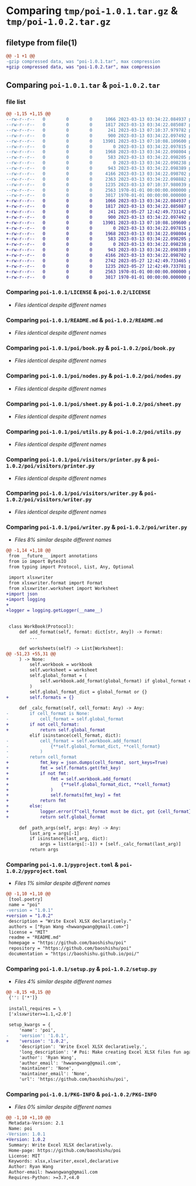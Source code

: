 # Comparing `tmp/poi-1.0.1.tar.gz` & `tmp/poi-1.0.2.tar.gz`

## filetype from file(1)

```diff
@@ -1 +1 @@
-gzip compressed data, was "poi-1.0.1.tar", max compression
+gzip compressed data, was "poi-1.0.2.tar", max compression
```

## Comparing `poi-1.0.1.tar` & `poi-1.0.2.tar`

### file list

```diff
@@ -1,15 +1,15 @@
--rw-r--r--   0        0        0     1066 2023-03-13 03:34:22.084937 poi-1.0.1/LICENSE
--rw-r--r--   0        0        0     1817 2023-03-13 03:34:22.085087 poi-1.0.1/README.md
--rw-r--r--   0        0        0      241 2023-03-13 07:10:37.979782 poi-1.0.1/poi/__init__.py
--rw-r--r--   0        0        0      900 2023-03-13 03:34:22.097492 poi-1.0.1/poi/book.py
--rw-r--r--   0        0        0    13901 2023-03-13 07:10:08.109600 poi-1.0.1/poi/nodes.py
--rw-r--r--   0        0        0        0 2023-03-13 03:34:22.097815 poi-1.0.1/poi/py.typed
--rw-r--r--   0        0        0     1968 2023-03-13 03:34:22.098004 poi-1.0.1/poi/sheet.py
--rw-r--r--   0        0        0      583 2023-03-13 03:34:22.098205 poi-1.0.1/poi/utils.py
--rw-r--r--   0        0        0        0 2023-03-13 03:34:22.098238 poi-1.0.1/poi/visitors/__init__.py
--rw-r--r--   0        0        0      943 2023-03-13 03:34:22.098389 poi-1.0.1/poi/visitors/printer.py
--rw-r--r--   0        0        0     4166 2023-03-13 03:34:22.098702 poi-1.0.1/poi/visitors/writer.py
--rw-r--r--   0        0        0     2363 2023-03-13 03:34:22.098882 poi-1.0.1/poi/writer.py
--rw-r--r--   0        0        0     1235 2023-03-13 07:10:37.980039 poi-1.0.1/pyproject.toml
--rw-r--r--   0        0        0     2563 1970-01-01 00:00:00.000000 poi-1.0.1/setup.py
--rw-r--r--   0        0        0     3017 1970-01-01 00:00:00.000000 poi-1.0.1/PKG-INFO
+-rw-r--r--   0        0        0     1066 2023-03-13 03:34:22.084937 poi-1.0.2/LICENSE
+-rw-r--r--   0        0        0     1817 2023-03-13 03:34:22.085087 poi-1.0.2/README.md
+-rw-r--r--   0        0        0      241 2023-05-27 12:42:49.733142 poi-1.0.2/poi/__init__.py
+-rw-r--r--   0        0        0      900 2023-03-13 03:34:22.097492 poi-1.0.2/poi/book.py
+-rw-r--r--   0        0        0    13901 2023-03-13 07:10:08.109600 poi-1.0.2/poi/nodes.py
+-rw-r--r--   0        0        0        0 2023-03-13 03:34:22.097815 poi-1.0.2/poi/py.typed
+-rw-r--r--   0        0        0     1968 2023-03-13 03:34:22.098004 poi-1.0.2/poi/sheet.py
+-rw-r--r--   0        0        0      583 2023-03-13 03:34:22.098205 poi-1.0.2/poi/utils.py
+-rw-r--r--   0        0        0        0 2023-03-13 03:34:22.098238 poi-1.0.2/poi/visitors/__init__.py
+-rw-r--r--   0        0        0      943 2023-03-13 03:34:22.098389 poi-1.0.2/poi/visitors/printer.py
+-rw-r--r--   0        0        0     4166 2023-03-13 03:34:22.098702 poi-1.0.2/poi/visitors/writer.py
+-rw-r--r--   0        0        0     2742 2023-05-27 12:42:49.733465 poi-1.0.2/poi/writer.py
+-rw-r--r--   0        0        0     1235 2023-05-27 12:42:49.733781 poi-1.0.2/pyproject.toml
+-rw-r--r--   0        0        0     2563 1970-01-01 00:00:00.000000 poi-1.0.2/setup.py
+-rw-r--r--   0        0        0     3017 1970-01-01 00:00:00.000000 poi-1.0.2/PKG-INFO
```

### Comparing `poi-1.0.1/LICENSE` & `poi-1.0.2/LICENSE`

 * *Files identical despite different names*

### Comparing `poi-1.0.1/README.md` & `poi-1.0.2/README.md`

 * *Files identical despite different names*

### Comparing `poi-1.0.1/poi/book.py` & `poi-1.0.2/poi/book.py`

 * *Files identical despite different names*

### Comparing `poi-1.0.1/poi/nodes.py` & `poi-1.0.2/poi/nodes.py`

 * *Files identical despite different names*

### Comparing `poi-1.0.1/poi/sheet.py` & `poi-1.0.2/poi/sheet.py`

 * *Files identical despite different names*

### Comparing `poi-1.0.1/poi/utils.py` & `poi-1.0.2/poi/utils.py`

 * *Files identical despite different names*

### Comparing `poi-1.0.1/poi/visitors/printer.py` & `poi-1.0.2/poi/visitors/printer.py`

 * *Files identical despite different names*

### Comparing `poi-1.0.1/poi/visitors/writer.py` & `poi-1.0.2/poi/visitors/writer.py`

 * *Files identical despite different names*

### Comparing `poi-1.0.1/poi/writer.py` & `poi-1.0.2/poi/writer.py`

 * *Files 8% similar despite different names*

```diff
@@ -1,14 +1,18 @@
 from __future__ import annotations
 from io import BytesIO
 from typing import Protocol, List, Any, Optional
 
 import xlsxwriter
 from xlsxwriter.format import Format
 from xlsxwriter.worksheet import Worksheet
+import json
+import logging
+
+logger = logging.getLogger(__name__)
 
 
 class WorkBook(Protocol):
     def add_format(self, format: dict[str, Any]) -> Format:
         ...
 
     def worksheets(self) -> List[Worksheet]:
@@ -51,23 +55,31 @@
     ) -> None:
         self.workbook = workbook
         self.worksheet = worksheet
         self.global_format = (
             self.workbook.add_format(global_format) if global_format else None
         )
         self.global_format_dict = global_format or {}
+        self.formats = {}
 
     def _calc_format(self, cell_format: Any) -> Any:
-        if cell_format is None:
-            cell_format = self.global_format
+        if not cell_format:
+            return self.global_format
         elif isinstance(cell_format, dict):
-            cell_format = self.workbook.add_format(
-                {**self.global_format_dict, **cell_format}
-            )
-        return cell_format
+            fmt_key = json.dumps(cell_format, sort_keys=True)
+            fmt = self.formats.get(fmt_key)
+            if not fmt:
+                fmt = self.workbook.add_format(
+                    {**self.global_format_dict, **cell_format}
+                )
+                self.formats[fmt_key] = fmt
+            return fmt
+        else:
+            logger.error(f"cell_format must be dict, got {cell_format}")
+            return self.global_format
 
     def _path_args(self, args: Any) -> Any:
         last_arg = args[-1]
         if isinstance(last_arg, dict):
             args = list(args[:-1]) + [self._calc_format(last_arg)]
         return args
```

### Comparing `poi-1.0.1/pyproject.toml` & `poi-1.0.2/pyproject.toml`

 * *Files 1% similar despite different names*

```diff
@@ -1,10 +1,10 @@
 [tool.poetry]
 name = "poi"
-version = "1.0.1"
+version = "1.0.2"
 description = "Write Excel XLSX declaratively."
 authors = ["Ryan Wang <hwwangwang@gmail.com>"]
 license = "MIT"
 readme = "README.md"
 homepage = "https://github.com/baoshishu/poi"
 repository = "https://github.com/baoshishu/poi"
 documentation = "https://baoshishu.github.io/poi/"
```

### Comparing `poi-1.0.1/setup.py` & `poi-1.0.2/setup.py`

 * *Files 4% similar despite different names*

```diff
@@ -8,15 +8,15 @@
 {'': ['*']}
 
 install_requires = \
 ['xlsxwriter>=1.1,<2.0']
 
 setup_kwargs = {
     'name': 'poi',
-    'version': '1.0.1',
+    'version': '1.0.2',
     'description': 'Write Excel XLSX declaratively.',
     'long_description': '# Poi: Make creating Excel XLSX files fun again.\n\n![travis](https://travis-ci.org/baoshishu/poi.svg?branch=master)\n\nPoi helps you write Excel sheet in a declarative way, ensuring you have a better Excel writing experience.\n\nIt only supports Python 3.7+.\n\n[Documentation](https://ryanwang520.github.io/poi/)\n\n## Installation\n\n```bash\npip install poi\n```\n\n## Quick start\n\n### Create a sheet object and write to a file.\n\n```python\nfrom poi import Sheet, Cell\nsheet = Sheet(\n    root=Cell("hello world")\n)\n\nsheet.write(\'hello.xlsx\')\n```\n\n![hello](https://github.com/baoshishu/poi/raw/master/docs/assets/hello.png)\n\nSee, it\'s pretty simple and clear.\n\n\n### Sample for rendering a simple table.\n\n```python\nfrom typing import NamedTuple\nfrom datetime import datetime\nimport random\n\nfrom poi import Sheet, Table\n\n\nclass Product(NamedTuple):\n    name: str\n    desc: str\n    price: int\n    created_at: datetime\n    img: str\n\n\ndata = [\n    Product(\n        name=f"prod {i}",\n        desc=f"desc {i}",\n        price=random.randint(1, 100),\n        created_at=datetime.now(),\n        img="./docs/assets/product.jpg",\n    )\n    for i in range(5)\n]\ncolumns = [\n    {\n        "type": "image",\n        "attr": "img",\n        "title": "Product Image",\n        "options": {"x_scale": 0.27, "y_scale": 0.25},\n    },\n    ("name", "Name"),\n    ("desc", "Description"),\n    ("price", "Price"),\n    ("created_at", "Create Time"),\n]\nsheet = Sheet(\n    root=Table(\n        data=data,\n        columns=columns,\n        row_height=80,\n        cell_style={\n            "color: red": lambda record, col: col.attr == "price" and record.price > 50\n        },\n        date_format="yyyy-mm-dd",\n        align="center",\n        border=1,\n    )\n)\nsheet.write("table.xlsx")\n```\n\n![table](https://github.com/baoshishu/poi/raw/master/docs/assets/table.png)\n',
     'author': 'Ryan Wang',
     'author_email': 'hwwangwang@gmail.com',
     'maintainer': 'None',
     'maintainer_email': 'None',
     'url': 'https://github.com/baoshishu/poi',
```

### Comparing `poi-1.0.1/PKG-INFO` & `poi-1.0.2/PKG-INFO`

 * *Files 0% similar despite different names*

```diff
@@ -1,10 +1,10 @@
 Metadata-Version: 2.1
 Name: poi
-Version: 1.0.1
+Version: 1.0.2
 Summary: Write Excel XLSX declaratively.
 Home-page: https://github.com/baoshishu/poi
 License: MIT
 Keywords: xlsx,xlswriter,excel,declarative
 Author: Ryan Wang
 Author-email: hwwangwang@gmail.com
 Requires-Python: >=3.7,<4.0
```

